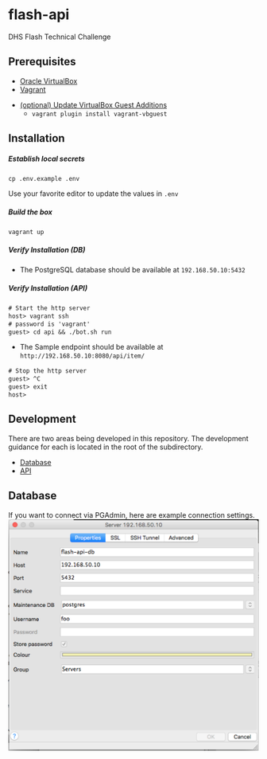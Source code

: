 # flash-api
DHS Flash Technical Challenge

## Prerequisites
+ [Oracle VirtualBox](https://www.virtualbox.org/wiki/Downloads)
+ [Vagrant](https://www.vagrantup.com/downloads.html)
* [(optional) Update VirtualBox Guest Additions](https://github.com/dotless-de/vagrant-vbguest)
  * `vagrant plugin install vagrant-vbguest`

## Installation
##### Establish local secrets
```shell
cp .env.example .env
```

Use your favorite editor to update the values in `.env`

##### Build the box
```shell
vagrant up
```

##### Verify Installation (DB)
* The PostgreSQL database should be available at `192.168.50.10:5432`

##### Verify Installation (API)
```shell
# Start the http server
host> vagrant ssh
# password is 'vagrant'
guest> cd api && ./bot.sh run
```
* The Sample endpoint should be available at `http://192.168.50.10:8080/api/item/`

```shell
# Stop the http server
guest> ^C
guest> exit
host>
```

## Development
There are two areas being developed in this repository.  The development guidance for each is located in the root of the subdirectory.

* [Database](db/README.md)
* [API](api/README.md)

## Database
If you want to connect via PGAdmin, here are example connection settings.
![PG Admin Configuration](/docs/pgAdminConfig.png?raw=true "PGAdmin Configuration")

